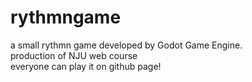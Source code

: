 # rythmngame
a small rythmn game developed by Godot Game Engine.  
production of NJU web course     
everyone can play it on github page!   

